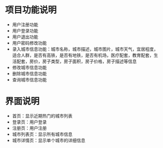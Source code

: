# 项目功能说明
+ 用户注册功能
+ 用户登录功能
+ 用户退出功能
+ 用户密码修改功能
+ 录入城市信息功能：城市名称，城市描述，城市图片，城市天气，宜居程度，适合人群，是否有高铁，是否有地铁，是否有机场，医疗配套，教育配套，生活配套，房价，房子类型，房子面积，房子价格，房子描述等信息
+ 修改城市信息功能
+ 删除城市信息功能
+ 查询城市信息功能

# 界面说明
+ 首页：显示近期热门的城市列表
+ 登录页：用户登录
+ 注册页：用户注册
+ 城市列表页：显示所有城市信息
+ 城市详情页：显示单个城市的详细信息